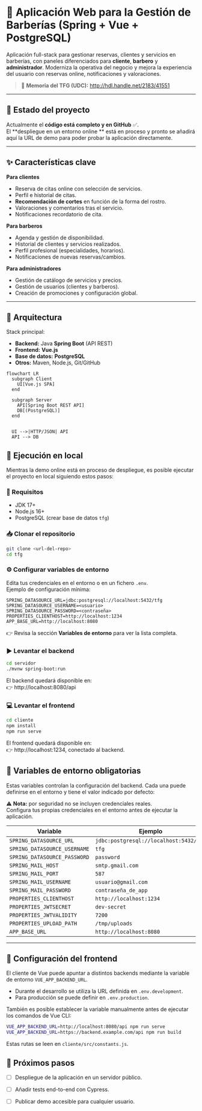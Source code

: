 # 💈 Aplicación Web para la Gestión de Barberías (Spring + Vue + PostgreSQL)

Aplicación full-stack para gestionar reservas, clientes y servicios en barberías, con paneles diferenciados para **cliente**, **barbero** y **administrador**. Moderniza la operativa del negocio y mejora la experiencia del usuario con reservas online, notificaciones y valoraciones.

> 📄 **Memoria del TFG (UDC):** http://hdl.handle.net/2183/41551

---

## 🚧 Estado del proyecto

Actualmente el **código está completo y en GitHub** ✅.  
El **despliegue en un entorno online ** está en proceso y pronto se añadirá aquí la URL de demo para poder probar la aplicación directamente.



---

## ✨ Características clave

**Para clientes**
- Reserva de citas online con selección de servicios.
- Perfil e historial de citas.
- **Recomendación de cortes** en función de la forma del rostro.
- Valoraciones y comentarios tras el servicio.
- Notificaciones recordatorio de cita.

**Para barberos**
- Agenda y gestión de disponibilidad.
- Historial de clientes y servicios realizados.
- Perfil profesional (especialidades, horarios).
- Notificaciones de nuevas reservas/cambios.

**Para administradores**
- Gestión de catálogo de servicios y precios.
- Gestión de usuarios (clientes y barberos).
- Creación de promociones y configuración global.

---

## 🧱 Arquitectura

Stack principal:
- **Backend:** Java **Spring Boot** (API REST)
- **Frontend:** **Vue.js**
- **Base de datos:** **PostgreSQL**
- **Otros:** Maven, Node.js, Git/GitHub

```mermaid
flowchart LR
  subgraph Client
    UI[Vue.js SPA]
  end

  subgraph Server
    API[Spring Boot REST API]
    DB[(PostgreSQL)]
  end


  UI -->|HTTP/JSON| API
  API --> DB
```

## 🚀 Ejecución en local

Mientras la demo online está en proceso de despliegue, es posible ejecutar el proyecto en local siguiendo estos pasos:

### 🔑 Requisitos

- JDK 17+
- Node.js 16+
- PostgreSQL (crear base de datos `tfg`)

### 📥 Clonar el repositorio
```bash
git clone <url-del-repo>
cd tfg
```

### ⚙️ Configurar variables de entorno

Edita tus credenciales en el entorno o en un fichero `.env`.  
Ejemplo de configuración mínima:

```env
SPRING_DATASOURCE_URL=jdbc:postgresql://localhost:5432/tfg
SPRING_DATASOURCE_USERNAME=<usuario>
SPRING_DATASOURCE_PASSWORD=<contraseña>
PROPERTIES_CLIENTHOST=http://localhost:1234
APP_BASE_URL=http://localhost:8080
```

👉 Revisa la sección **Variables de entorno** para ver la lista completa.

### ▶️ Levantar el backend
```bash
cd servidor
./mvnw spring-boot:run
```

El backend quedará disponible en:  
👉 http://localhost:8080/api

### 💻 Levantar el frontend
```bash
cd cliente
npm install
npm run serve
```

El frontend quedará disponible en:  
👉 http://localhost:1234, conectado al backend.


## 🔧 Variables de entorno obligatorias

Estas variables controlan la configuración del backend. Cada una puede definirse en el entorno y tiene el valor indicado por defecto:

⚠️ **Nota:** por seguridad no se incluyen credenciales reales.  
Configura tus propias credenciales en el entorno antes de ejecutar la aplicación.

| Variable | Ejemplo |
|----------|------------------|
| `SPRING_DATASOURCE_URL` | `jdbc:postgresql://localhost:5432/tfg` |
| `SPRING_DATASOURCE_USERNAME` | `tfg` |
| `SPRING_DATASOURCE_PASSWORD` | `password` |
| `SPRING_MAIL_HOST` | `smtp.gmail.com` |
| `SPRING_MAIL_PORT` | `587` |
| `SPRING_MAIL_USERNAME` | `usuario@gmail.com` |
| `SPRING_MAIL_PASSWORD` | `contraseña_de_app` |
| `PROPERTIES_CLIENTHOST` | `http://localhost:1234` |
| `PROPERTIES_JWTSECRET` | `dev-secret` |
| `PROPERTIES_JWTVALIDITY` | `7200` |
| `PROPERTIES_UPLOAD_PATH` | `/tmp/uploads` |
| `APP_BASE_URL` | `http://localhost:8080` |

---


## 🔧 Configuración del frontend

El cliente de Vue puede apuntar a distintos backends mediante la
variable de entorno `VUE_APP_BACKEND_URL`.

- Durante el desarrollo se utiliza la URL definida en
  `.env.development`.
- Para producción se puede definir en `.env.production`.

También es posible establecer la variable manualmente antes de ejecutar
los comandos de Vue CLI:

```bash
VUE_APP_BACKEND_URL=http://localhost:8080/api npm run serve
VUE_APP_BACKEND_URL=https://backend.example.com/api npm run build
```

Estas rutas se leen en `cliente/src/constants.js`.

## 📌 Próximos pasos
- [ ] Despliegue de la aplicación en un servidor público.  
- [ ] Añadir tests end-to-end con Cypress.  
- [ ] Publicar demo accesible para cualquier usuario.  

